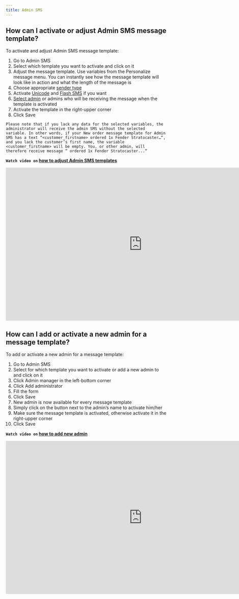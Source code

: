 ```yaml
---
title: Admin SMS
---
```


## How can I activate or adjust Admin SMS message template?
To activate and adjust Admin SMS message template:
1.	Go to Admin SMS
2.	Select which template you want to activate and click on it
3.	Adjust the message template. Use variables from the Personalize message menu. You can instantly see how the message template will look like in action and what the length of the message is
4.	Choose appropriate [sender type](sender-type.md#what-is-a-sender-type-and-how-can-i-use-it)
5.	Activate [Unicode](unicode.md#what-is-unicode) and [Flash SMS](flash-sms.md#what-is-flash-sms) if you want
6.	[Select admin](#how-can-i-add-or-activate-a-new-admin-for-a-message-template) or admins who will be receiving the message when the template is activated
7.	Activate the template in the right-upper corner
8.	Click Save

`Please note that if you lack any data for the selected variables, the administrator will receive the admin SMS without the selected variable. In other words, if your New order message template for Admin SMS has a text “<customer_firstname> ordered 1x Fender Stratocaster…“, and you lack the customer’s first name, the variable <customer_firstname> will be empty. You, or other admin, will therefore receive message “ ordered 1x Fender Stratocaster...“`

**`Watch video on` [how to adjust Admin SMS templates](https://www.youtube.com/watch?v=mj6Ea3eVOac&feature=youtu.be)**

<iframe width="854" height="480" src="https://www.youtube.com/embed/mj6Ea3eVOac" frameborder="0" allow="autoplay; encrypted-media" allowfullscreen></iframe>

## How can I add or activate a new admin for a message template?
To add or activate a new admin for a message template:
1.	Go to Admin SMS
2.	Select for which template you want to activate or add a new admin to and click on it
3.	Click Admin manager in the left-bottom corner
4.	Click Add administrator
5.	Fill the form
6.	Click Save
7.	New admin is now available for every message template
8.	Simply click on the button next to the admin’s name to activate him/her
9.	Make sure the message template is activated, otherwise activate it in the right-upper corner
10.	Click Save

**`Watch video on` [how to add new admin](https://www.youtube.com/watch?v=vOqXJC6m4oE)**

<iframe width="854" height="480" src="https://www.youtube.com/embed/vOqXJC6m4oE" frameborder="0" allow="autoplay; encrypted-media" allowfullscreen></iframe>
